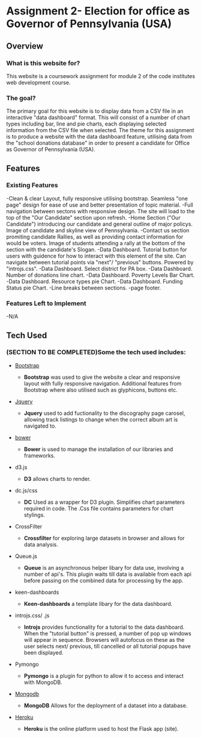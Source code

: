 # Assignment 2- Election for office as Governor of Pennsylvania (USA)

## Overview

### What is this website for?

This website is a coursework assignment for module 2 of the code institutes web development course.

### The goal?

The primary goal for this website is to display data from a CSV file in an interactive "data dashboard" format. This will consist of a number of chart types including bar, line and pie charts, each displaying selected information from the CSV file when selected. The theme for this assignment is to produce a website with the data dashboard feature, utilising data from the "school donations database" in order to present a candidate for Office as Governor of Pennsylvania (USA).

## Features 

### Existing Features
-Clean & clear Layout, fully responsive utilising bootstrap. Seamless "one page" design for ease of use and better presentation of topic material.
-Full navigation between sectons with responsive design. The site will load to the top of the "Our Candidate" section upon refresh.
-Home Section ("Our Candidate") introducing our candidate and general outline of major policys. Image of candidate and skyline view of Pennsylvania.
-Contact us section promiting candidate Rallies, as well as providing contact information for would be voters. Image of students attending a rally at the bottom of the section with the candidate's Slogan.
-Data Dashboard. Tutorial button for users with guidence for how to interact with this element of the site. Can navigate between tutorial points via "next"/ "previous" buttons. Powered by "introjs.css".
-Data Dashboard. Select district for PA box.
-Data Dashboard. Number of donations line chart.
-Data Dashboard. Poverty Levels Bar Chart.
-Data Dashboard. Resource types pie Chart.
-Data Dashboard. Funding Status pie Chart.
-Line breaks between sections.
-page footer.

### Features Left to Implement
-N/A

## Tech Used

### (SECTION TO BE COMPLETED)Some the tech used includes:

- [Bootstrap](http://getbootstrap.com/)
	- **Bootstrap** was used to give the website a clear and responsive layout with fully responsive navigation. Additional features from Bootstrap where also utilised such as glyphicons, buttons etc. 

- [Jquery](http://code.jquery.com)
  - **Jquery** used to add fuctionality to the discography page carosel, allowing track listings to change when the correct album art is navigated to.

- [bower](https://bower.io/)
	- **Bower** is used to manage the installation of our libraries and frameworks.

- d3.js
    - **D3** allows charts to render.

- dc.js/css
    - **DC** Used as a wrapper for D3 plugin. Simplifies chart parameters required in code. The .Css file contains parameters for chart stylings.

- CrossFilter
    - **Crossfilter** for exploring large datasets in browser and allows for data analysis.

- Queue.js
    - **Queue** is an asynchronous helper libary for data use, involving a number of api's. This plugin waits till data is available from each api before passing on the combined data for processing by the app.

- keen-dashboards
	- **Keen-dashboards** a template libary for the data dashboard.

- introjs.css/ .js
    - **Introjs** provides functionality for a tutorial to the data dashboard. When the "tutorial button" is pressed, a number of pop up windows will appear in sequence. Browsers will autofocus on these as the user selects next/ previous, till cancelled or all tutorial popups have been displayed.

- Pymongo
	- **Pymongo** is a plugin for python to allow it to access and interact with MongoDB.

- [Mongodb](https://www.mongodb.com/download-center)
	- **MongoDB** Allows for the deployment of a dataset into a database.

- [Heroku](https://signup.heroku.com/)
	- **Heroku** is the online platform used to host the Flask app (site).